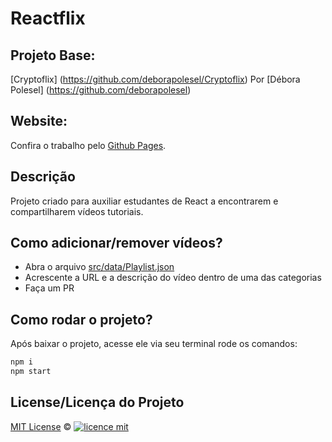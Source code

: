 # Reactflix

## Projeto Base:

[Cryptoflix] (https://github.com/deborapolesel/Cryptoflix)
Por [Débora Polesel] (https://github.com/deborapolesel)

## Website: 

Confira o trabalho pelo [Github Pages](https://lizzardmedeiros.github.io/Reactflix/).

## Descrição

Projeto criado para auxiliar estudantes de React a encontrarem e compartilharem vídeos tutoriais.

## Como adicionar/remover vídeos?

- Abra o arquivo [src/data/Playlist.json](https://github.com/LizzardMedeiros/Reactflix/blob/master/src/data/Playlist.json)
- Acrescente a URL e a descrição do vídeo dentro de uma das categorias
- Faça um PR

## Como rodar o projeto?

Após baixar o projeto, acesse ele via seu terminal rode os comandos:

```sh
npm i
npm start
```


## License/Licença do Projeto
[MIT License](./LICENSE) ©
[![licence mit](https://img.shields.io/badge/licence-MIT-blue.svg)](https://github.com/imersao-alura/aluraflix/blob/master/LICENSE)

